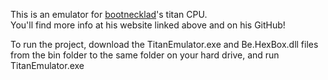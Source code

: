 This is an emulator for [bootnecklad](https://github.com/bootnecklad)'s titan CPU.  
You'll find more info at his website linked above and on his GitHub!

To run the project, download the TitanEmulator.exe and Be.HexBox.dll files from the bin folder to the same folder on your hard drive, and run TitanEmulator.exe